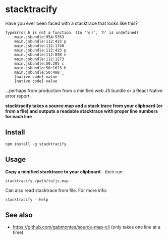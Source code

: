 # stacktracify

Have you ever been faced with a stacktrace that looks like this?

```
TypeError h is not a function. (In 'h()', 'h' is undefined) 
    main.jsbundle:954:5353 
    main.jsbundle:112:423 p
    main.jsbundle:112:1740 
    main.jsbundle:112:423 p
    main.jsbundle:112:898 n
    main.jsbundle:112:1273 
    main.jsbundle:50:205 c
    main.jsbundle:50:1623 b
    main.jsbundle:50:488 _
    [native code] value
    [native code] value
```

...perhaps from production from a minified web JS bundle or a React Native error report.

**stacktracify takes a source map and a stack trace from your clipboard (or from a file) and outputs a readable stacktrace with proper line numbers for each line**

## Install

```
npm install -g stacktracify
```

## Usage

**Copy a minified stacktrace to your clipboard** - then run:

```
stacktracify /path/to/js.map
```

Can also read stacktrace from file. For more info:
```
stacktracify --help
```

## See also

- https://github.com/gabmontes/source-map-cli (only takes one line at a time)